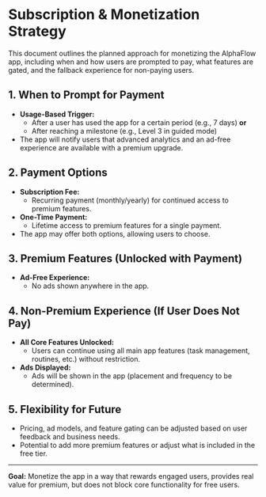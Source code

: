 # Subscription & Monetization Strategy

This document outlines the planned approach for monetizing the AlphaFlow app, including when and how users are prompted to pay, what features are gated, and the fallback experience for non-paying users.

## 1. When to Prompt for Payment
- **Usage-Based Trigger:**
  - After a user has used the app for a certain period (e.g., 7 days) **or**
  - After reaching a milestone (e.g., Level 3 in guided mode)
- The app will notify users that advanced analytics and an ad-free experience are available with a premium upgrade.

## 2. Payment Options
- **Subscription Fee:**
  - Recurring payment (monthly/yearly) for continued access to premium features.
- **One-Time Payment:**
  - Lifetime access to premium features for a single payment.
- The app may offer both options, allowing users to choose.

## 3. Premium Features (Unlocked with Payment)
- **Ad-Free Experience:**
  - No ads shown anywhere in the app.

## 4. Non-Premium Experience (If User Does Not Pay)
- **All Core Features Unlocked:**
  - Users can continue using all main app features (task management, routines, etc.) without restriction.
- **Ads Displayed:**
  - Ads will be shown in the app (placement and frequency to be determined).

## 5. Flexibility for Future
- Pricing, ad models, and feature gating can be adjusted based on user feedback and business needs.
- Potential to add more premium features or adjust what is included in the free tier.

---

**Goal:**
Monetize the app in a way that rewards engaged users, provides real value for premium, but does not block core functionality for free users. 